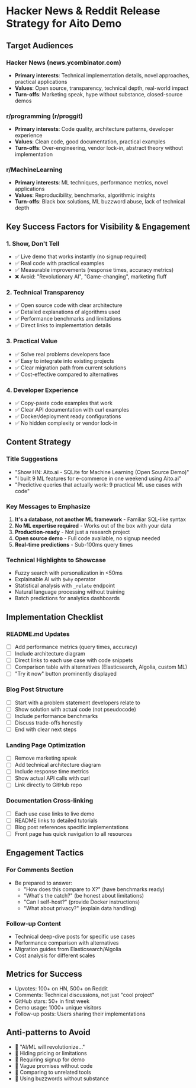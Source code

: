 # Hacker News & Reddit Release Strategy for Aito Demo

## Target Audiences

### Hacker News (news.ycombinator.com)
- **Primary interests**: Technical implementation details, novel approaches, practical applications
- **Values**: Open source, transparency, technical depth, real-world impact
- **Turn-offs**: Marketing speak, hype without substance, closed-source demos

### r/programming (r/proggit)
- **Primary interests**: Code quality, architecture patterns, developer experience
- **Values**: Clean code, good documentation, practical examples
- **Turn-offs**: Over-engineering, vendor lock-in, abstract theory without implementation

### r/MachineLearning
- **Primary interests**: ML techniques, performance metrics, novel applications
- **Values**: Reproducibility, benchmarks, algorithmic insights
- **Turn-offs**: Black box solutions, ML buzzword abuse, lack of technical depth

## Key Success Factors for Visibility & Engagement

### 1. **Show, Don't Tell**
- ✅ Live demo that works instantly (no signup required)
- ✅ Real code with practical examples
- ✅ Measurable improvements (response times, accuracy metrics)
- ❌ Avoid: "Revolutionary AI", "Game-changing", marketing fluff

### 2. **Technical Transparency**
- ✅ Open source code with clear architecture
- ✅ Detailed explanations of algorithms used
- ✅ Performance benchmarks and limitations
- ✅ Direct links to implementation details

### 3. **Practical Value**
- ✅ Solve real problems developers face
- ✅ Easy to integrate into existing projects
- ✅ Clear migration path from current solutions
- ✅ Cost-effective compared to alternatives

### 4. **Developer Experience**
- ✅ Copy-paste code examples that work
- ✅ Clear API documentation with curl examples
- ✅ Docker/deployment ready configurations
- ✅ No hidden complexity or vendor lock-in

## Content Strategy

### Title Suggestions
- "Show HN: Aito.ai - SQLite for Machine Learning (Open Source Demo)"
- "I built 9 ML features for e-commerce in one weekend using Aito.ai"
- "Predictive queries that actually work: 9 practical ML use cases with code"

### Key Messages to Emphasize
1. **It's a database, not another ML framework** - Familiar SQL-like syntax
2. **No ML expertise required** - Works out of the box with your data
3. **Production-ready** - Not just a research project
4. **Open source demo** - Full code available, no signup needed
5. **Real-time predictions** - Sub-100ms query times

### Technical Highlights to Showcase
- Fuzzy search with personalization in <50ms
- Explainable AI with `$why` operator
- Statistical analysis with `_relate` endpoint
- Natural language processing without training
- Batch predictions for analytics dashboards

## Implementation Checklist

### README.md Updates
- [ ] Add performance metrics (query times, accuracy)
- [ ] Include architecture diagram
- [ ] Direct links to each use case with code snippets
- [ ] Comparison table with alternatives (Elasticsearch, Algolia, custom ML)
- [ ] "Try it now" button prominently displayed

### Blog Post Structure
- [ ] Start with a problem statement developers relate to
- [ ] Show solution with actual code (not pseudocode)
- [ ] Include performance benchmarks
- [ ] Discuss trade-offs honestly
- [ ] End with clear next steps

### Landing Page Optimization
- [ ] Remove marketing speak
- [ ] Add technical architecture diagram
- [ ] Include response time metrics
- [ ] Show actual API calls with curl
- [ ] Link directly to GitHub repo

### Documentation Cross-linking
- [ ] Each use case links to live demo
- [ ] README links to detailed tutorials
- [ ] Blog post references specific implementations
- [ ] Front page has quick navigation to all resources

## Engagement Tactics

### For Comments Section
- Be prepared to answer:
  - "How does this compare to X?" (have benchmarks ready)
  - "What's the catch?" (be honest about limitations)
  - "Can I self-host?" (provide Docker instructions)
  - "What about privacy?" (explain data handling)

### Follow-up Content
- Technical deep-dive posts for specific use cases
- Performance comparison with alternatives
- Migration guides from Elasticsearch/Algolia
- Cost analysis for different scales

## Metrics for Success
- Upvotes: 100+ on HN, 500+ on Reddit
- Comments: Technical discussions, not just "cool project"
- GitHub stars: 50+ in first week
- Demo usage: 1000+ unique visitors
- Follow-up posts: Users sharing their implementations

## Anti-patterns to Avoid
- 🚫 "AI/ML will revolutionize..."
- 🚫 Hiding pricing or limitations
- 🚫 Requiring signup for demo
- 🚫 Vague promises without code
- 🚫 Comparing to unrelated tools
- 🚫 Using buzzwords without substance